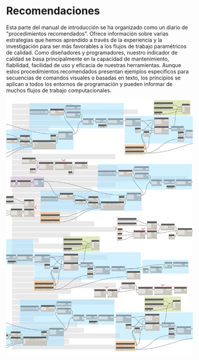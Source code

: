 

# Recomendaciones

Esta parte del manual de introducción se ha organizado como un diario de "procedimientos recomendados". Ofrece información sobre varias estrategias que hemos aprendido a través de la experiencia y la investigación para ser más favorables a los flujos de trabajo paramétricos de calidad. Como diseñadores y programadores, nuestro indicador de calidad se basa principalmente en la capacidad de mantenimiento, fiabilidad, facilidad de uso y eficacia de nuestras herramientas. Aunque estos procedimientos recomendados presentan ejemplos específicos para secuencias de comandos visuales o basadas en texto, los principios se aplican a todos los entornos de programación y pueden informar de muchos flujos de trabajo computacionales.

![](images/13-1/best-practices-cover.jpg)

